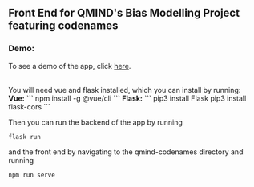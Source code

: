 <h2>Front End for QMIND's Bias Modelling Project featuring codenames</h2>

<h3>Demo:</h3>
<p>To see a demo of the app, click <a href="https://www.youtube.com/watch?v=7ilDbUuFnBc">here</a>. </p><br>
You will need vue and flask installed, which you can install by running:<br>
<strong>Vue:</strong>
```
npm install -g @vue/cli
```
<strong>Flask:</strong>
```
pip3 install Flask
pip3 install flask-cors
```

Then you can run the backend of the app by running 
```
flask run
```
and the front end by navigating to the qmind-codenames directory and running
```
npm run serve
```
